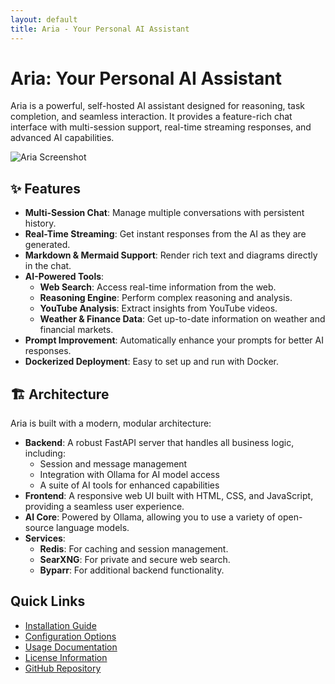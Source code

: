 ```yaml
---
layout: default
title: Aria - Your Personal AI Assistant
---
```


# Aria: Your Personal AI Assistant

Aria is a powerful, self-hosted AI assistant designed for reasoning, task completion, and seamless interaction. It provides a feature-rich chat interface with multi-session support, real-time streaming responses, and advanced AI capabilities.

![Aria Screenshot](/aria/assets/images/screenshot.png)

## ✨ Features

- **Multi-Session Chat**: Manage multiple conversations with persistent history.
- **Real-Time Streaming**: Get instant responses from the AI as they are generated.
- **Markdown & Mermaid Support**: Render rich text and diagrams directly in the chat.
- **AI-Powered Tools**:
  - **Web Search**: Access real-time information from the web.
  - **Reasoning Engine**: Perform complex reasoning and analysis.
  - **YouTube Analysis**: Extract insights from YouTube videos.
  - **Weather & Finance Data**: Get up-to-date information on weather and financial markets.
- **Prompt Improvement**: Automatically enhance your prompts for better AI responses.
- **Dockerized Deployment**: Easy to set up and run with Docker.

## 🏗️ Architecture

Aria is built with a modern, modular architecture:

- **Backend**: A robust FastAPI server that handles all business logic, including:
  - Session and message management
  - Integration with Ollama for AI model access
  - A suite of AI tools for enhanced capabilities
- **Frontend**: A responsive web UI built with HTML, CSS, and JavaScript, providing a seamless user experience.
- **AI Core**: Powered by Ollama, allowing you to use a variety of open-source language models.
- **Services**:
  - **Redis**: For caching and session management.
  - **SearXNG**: For private and secure web search.
  - **Byparr**: For additional backend functionality.

## Quick Links

- [Installation Guide](/aria/installation.html)
- [Configuration Options](/aria/configuration.html)
- [Usage Documentation](/aria/usage.html)
- [License Information](/aria/license.html)
- [GitHub Repository](https://github.com/malvavisc0/aria)
